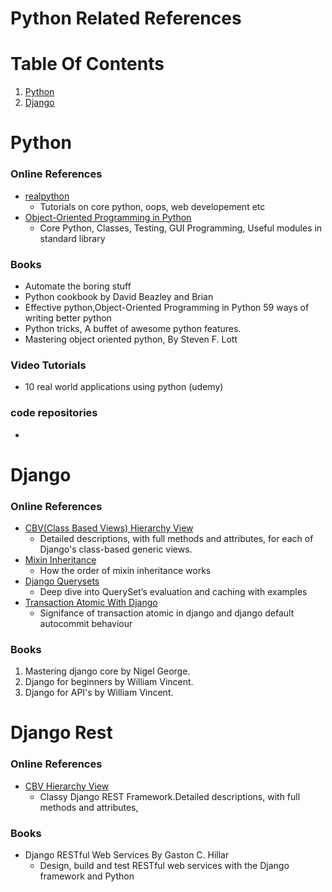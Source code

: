 # Python Related References

# Table Of Contents
1. [ Python ](#python)
2. [ Django ](#django)

<a name="python"></a>
# Python

### Online References
- [realpython](https://realpython.com/)
  - Tutorials on core python, oops, web developement etc
- [Object-Oriented Programming in Python](https://python-textbok.readthedocs.io/en/1.0/)
  - Core Python, Classes, Testing, GUI Programming, Useful modules in standard library


### Books
- Automate the boring stuff
- Python cookbook by David Beazley and Brian
- Effective python,Object-Oriented Programming in Python 59 ways of writing better python
- Python tricks, A buffet of awesome python features.
- Mastering object oriented python, By Steven F. Lott

### Video Tutorials
- 10 real world applications using python (udemy)




 
### code repositories
-


<a name="django"></a>
# Django

### Online References
- [CBV(Class Based Views) Hierarchy View](http://ccbv.co.uk/)
  - Detailed descriptions, with full methods and attributes, for each of Django's class-based generic views.
- [Mixin Inheritance ](https://www.reddit.com/r/django/comments/5hsl4n/how_the_order_of_mixin_inheritance_works/)
  - How the order of mixin inheritance works
- [Django Querysets](https://medium.com/better-programming/understanding-django-database-querysets-and-its-optimizations-1765cb9c36e5)
  - Deep dive into QuerySet’s evaluation and caching with examples
- [Transaction Atomic With Django](https://medium.com/@shivanikakrecha/transaction-atomic-in-django-87b787ead793)
  - Signifance of transaction atomic in django and django default autocommit behaviour


### Books
1. Mastering django core by Nigel George.
2. Django for beginners by William Vincent. 
3. Django for API's by William Vincent. 

# Django Rest

### Online References
- [CBV Hierarchy View](http://www.cdrf.co/)
  - Classy Django REST Framework.Detailed descriptions, with full methods and attributes,


### Books
- Django RESTful Web Services By Gaston C. Hillar
  - Design, build and test RESTful web services with the Django framework and Python 
